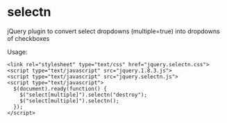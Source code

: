 selectn
=======

jQuery plugin to convert select dropdowns (multiple=true) into dropdowns of checkboxes

Usage:

    <link rel="stylesheet" type="text/css" href="jquery.selectn.css">
    <script type="text/javascript" src="jquery.1.8.3.js">
    <script type="text/javascript" src="jquery.selectn.js">
    <script type="text/javascript">
      $(document).ready(function() {
        $("select[multiple]").selectn("destroy");
        $("select[multiple]").selectn();
      });
    </script>

